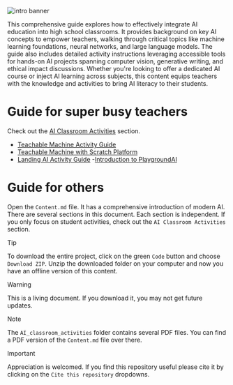 ![intro banner](https://assets.playgroundai.com/9b711cf5-df60-4c60-91e6-f3488a2ce309.jpg)

This comprehensive guide explores how to effectively integrate AI education into high school classrooms. It provides background on key AI concepts to empower teachers, walking through critical topics like machine learning foundations, neural networks, and large language models. The guide also includes detailed activity instructions leveraging accessible tools for hands-on AI projects spanning computer vision, generative writing, and ethical impact discussions. Whether you're looking to offer a dedicated AI course or inject AI learning across subjects, this content equips teachers with the knowledge and activities to bring AI literacy to their students.

# Guide for super busy teachers
Check out the [AI Classroom Activities](./Content.md#ai-classroom-activities) section.

- [Teachable Machine Activity Guide](./AI_classroom_activities/TeachableMachine.pdf)
- [Teachable Machine with Scratch Platform](./AI_classroom_activities/TeachableMachinewithScratch.pdf)
- [Landing AI Activity Guide](./AI_classroom_activities/LandingAI.pdf)
-[Introduction to PlaygroundAI](./AI_classroom_activities/HowtousePlaygroundAI.pdf)

# Guide for others
Open the `Content.md` file. It has a comprehensive introduction of modern AI. There are several sections in this document. Each section is independent. If you only focus on student activities, check out the `AI Classroom Activities` section.

> [!TIP]
> To download the entire project, click on the green `Code` button and choose `Download ZIP`. Unzip the downloaded folder on your computer and now you have an offline version of this content. 

> [!WARNING]
> This is a living document. If you download it, you may not get future updates.

> [!NOTE]
> The `AI_classroom_activities` folder contains several PDF files. You can find a PDF version of the `Content.md` file over there.

>[!IMPORTANT]
> Appreciation is welcomed. If you find this repository useful please cite it by clicking on the `Cite this repository` dropdowns.
